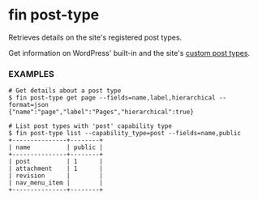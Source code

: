 # fin post-type

Retrieves details on the site's registered post types.

Get information on WordPress' built-in and the site's [custom post types](https://developer.wordpress.org/plugins/post-types/).

### EXAMPLES

    # Get details about a post type
    $ fin post-type get page --fields=name,label,hierarchical --format=json
    {"name":"page","label":"Pages","hierarchical":true}

    # List post types with 'post' capability type
    $ fin post-type list --capability_type=post --fields=name,public
    +---------------+--------+
    | name          | public |
    +---------------+--------+
    | post          | 1      |
    | attachment    | 1      |
    | revision      |        |
    | nav_menu_item |        |
    +---------------+--------+



